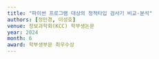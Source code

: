 ```yaml
---
title: "파이썬 프로그램 대상의 정적타입 검사기 비교·분석"
authors: [정민경, 이성호]
venue: 정보과학회(KCC) 학부생논문
year: 2024
month: 6
award: 학부생부문 최우수상
---
```

